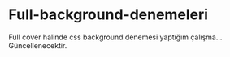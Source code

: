 # Full-background-denemeleri
Full cover halinde css background denemesi yaptığım çalışma... Güncellenecektir. 
